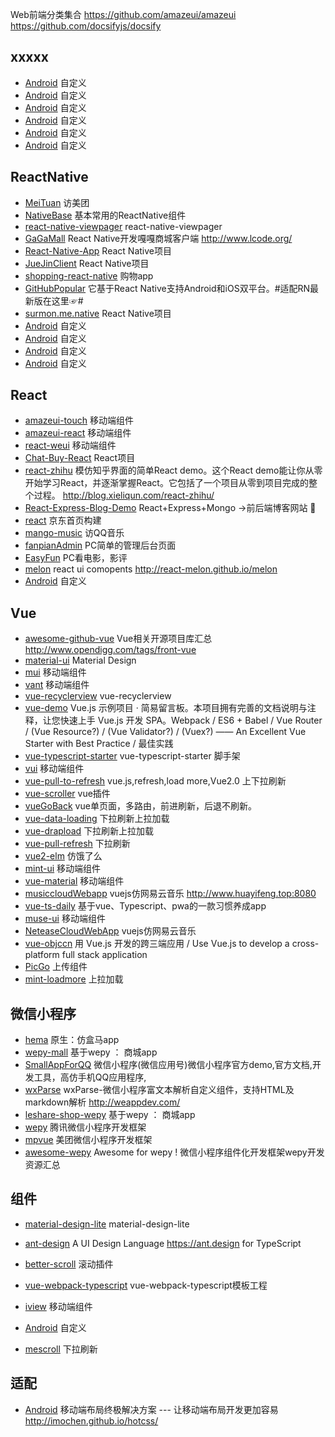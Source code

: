 Web前端分类集合  https://github.com/amazeui/amazeui
https://github.com/docsifyjs/docsify


## xxxxx
- [Android](xxxxx)  自定义
- [Android](xxxxx)  自定义
- [Android](xxxxx)  自定义
- [Android](xxxxx)  自定义
- [Android](xxxxx)  自定义
- [Android](xxxxx)  自定义


## ReactNative
- [MeiTuan](https://github.com/huanxsd/MeiTuan) 访美团
- [NativeBase](https://github.com/GeekyAnts/NativeBase)  基本常用的ReactNative组件
- [react-native-viewpager](https://github.com/race604/react-native-viewpager)  react-native-viewpager
- [GaGaMall](https://github.com/gagakj/GaGaMall)  React Native开发嘎嘎商城客户端 http://www.lcode.org/
- [React-Native-App](https://github.com/vczero/React-Native-App)   React Native项目
- [JueJinClient](https://github.com/wangdicoder/JueJinClient)   React Native项目
- [shopping-react-native](https://github.com/bigsui/shopping-react-native)  购物app
- [GitHubPopular](https://github.com/crazycodeboy/GitHubPopular)  它基于React Native支持Android和iOS双平台。#适配RN最新版在这里☞#
- [surmon.me.native](https://github.com/surmon-china/surmon.me.native)  React Native项目
- [Android](xxxxx)  自定义
- [Android](xxxxx)  自定义
- [Android](xxxxx)  自定义
- [Android](xxxxx)  自定义

## React
- [amazeui-touch](https://github.com/amazeui/amazeui-touch)  移动端组件
- [amazeui-react](https://github.com/amazeui/amazeui-react)  移动端组件
- [react-weui](https://github.com/weui/react-weui)  移动端组件
- [Chat-Buy-React](https://github.com/KieSun/Chat-Buy-React)  React项目
- [react-zhihu](https://github.com/tsrot/react-zhihu)  模仿知乎界面的简单React demo。这个React demo能让你从零开始学习React，并逐渐掌握React。它包括了一个项目从零到项目完成的整个过程。 http://blog.xieliqun.com/react-zhihu/
- [React-Express-Blog-Demo](https://github.com/Nealyang/React-Express-Blog-Demo)  React+Express+Mongo ->前后端博客网站 🌚
- [react](https://github.com/Cathy0807/react)  京东首页构建
- [mango-music](https://github.com/code-mcx/mango-music)  访QQ音乐
- [fanpianAdmin](https://github.com/douglasvegas/fanpianAdmin)  PC简单的管理后台页面
- [EasyFun](https://github.com/jixianu/EasyFun)  PC看电影，影评
- [melon](https://github.com/react-melon/melon)  react ui comopents http://react-melon.github.io/melon
- [Android](xxxxx)  自定义
## Vue
- [awesome-github-vue](https://github.com/opendigg/awesome-github-vue)  Vue相关开源项目库汇总 http://www.opendigg.com/tags/front-vue
- [material-ui](https://github.com/mui-org/material-ui)   Material Design
- [mui](http://dev.dcloud.net.cn/mui)  移动端组件
- [vant](https://github.com/youzan/vant)  移动端组件
- [vue-recyclerview](https://github.com/hilongjw/vue-recyclerview)  vue-recyclerview
- [vue-demo](https://github.com/kenberkeley/vue-demo)  Vue.js 示例项目 · 简易留言板。本项目拥有完善的文档说明与注释，让您快速上手 Vue.js 开发 SPA。Webpack / ES6 + Babel / Vue Router / (Vue Resource?) / (Vue Validator?) / (Vuex?) —— An Excellent Vue Starter with Best Practice / 最佳实践
- [vue-typescript-starter](https://github.com/ws456999/vue-typescript-starter) vue-typescript-starter 脚手架
- [vui](https://github.com/Brickies/vui)  移动端组件
- [vue-pull-to-refresh](https://github.com/bajian/vue-pull-to-refresh)  vue.js,refresh,load more,Vue2.0 上下拉刷新
- [vue-scroller](https://github.com/wangdahoo/vue-scroller)  vue插件
- [vueGoBack](https://github.com/bingyang519/vueGoBack)  vue单页面，多路由，前进刷新，后退不刷新。
- [vue-data-loading](https://github.com/bedlate/vue-data-loading)  下拉刷新上拉加载
- [vue-drapload](https://github.com/jy03078959/vue-drapload)  下拉刷新上拉加载
- [vue-pull-refresh](https://github.com/lakb248/vue-pull-refresh)  下拉刷新
- [vue2-elm](https://github.com/bailicangdu/vue2-elm)  仿饿了么
- [mint-ui](https://github.com/ElemeFE/mint-ui)  移动端组件
- [vue-material](https://github.com/vuematerial/vue-material)  移动端组件
- [musiccloudWebapp](https://github.com/hua1995116/musiccloudWebapp)  vuejs仿网易云音乐 http://www.huayifeng.top:8080
- [vue-ts-daily](https://github.com/xiaomuzhu/vue-ts-daily)  基于vue、Typescript、pwa的一款习惯养成app
- [muse-ui](https://github.com/museui/muse-ui)  移动端组件
- [NeteaseCloudWebApp](https://github.com/javaSwing/NeteaseCloudWebApp)  vuejs仿网易云音乐
- [vue-objccn](https://github.com/halfrost/vue-objccn)  用 Vue.js 开发的跨三端应用 / Use Vue.js to develop a cross-platform full stack application
- [PicGo](https://github.com/Molunerfinn/PicGo)  上传组件
- [mint-loadmore](https://github.com/mint-ui/mint-loadmore)  上拉加载
## 微信小程序
- [hema](https://github.com/TeanLee/hema)  原生：仿盒马app
- [wepy-mall](https://github.com/dyq086/wepy-mall)  基于wepy ： 商城app
- [SmallAppForQQ](https://github.com/xiehui999/SmallAppForQQ)  微信小程序(微信应用号)微信小程序官方demo,官方文档,开发工具，高仿手机QQ应用程序,
- [wxParse](https://github.com/icindy/wxParse)  wxParse-微信小程序富文本解析自定义组件，支持HTML及markdown解析 http://weappdev.com/
- [leshare-shop-wepy](https://github.com/coolhwm/leshare-shop-wepy)   基于wepy ： 商城app
- [wepy](https://github.com/Tencent/wepy)  腾讯微信小程序开发框架
- [mpvue](https://github.com/Meituan-Dianping/mpvue)  美团微信小程序开发框架
- [awesome-wepy](https://github.com/aben1188/awesome-wepy)  Awesome for wepy ! 微信小程序组件化开发框架wepy开发资源汇总

## 组件
- [material-design-lite](https://github.com/google/material-design-lite)  material-design-lite
- [ant-design](https://github.com/ant-design/ant-design)   A UI Design Language https://ant.design for TypeScript
- [better-scroll](https://github.com/ustbhuangyi/better-scroll)  滚动插件
- [vue-webpack-typescript](https://github.com/ducksoupdev/vue-webpack-typescript)  vue-webpack-typescript模板工程
- [iview](https://github.com/iview/iview)  移动端组件
- [Android](xxxxx)  自定义

- [mescroll](https://github.com/mescroll/mescroll)  下拉刷新
## 适配
- [Android](https://github.com/imochen/hotcss)  移动端布局终极解决方案 --- 让移动端布局开发更加容易 http://imochen.github.io/hotcss/

